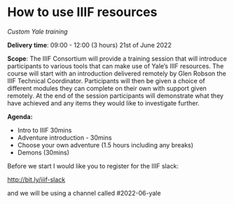 # How to use IIIF resources
_Custom Yale training_

**Delivery time**: 09:00 - 12:00 (3 hours) 21st of June 2022

**Scope**: The IIIF Consortium will provide a training session that will introduce participants to various tools that can make use of Yale’s IIIF resources. The course will start with an introduction delivered remotely by Glen Robson the IIIF Technical Coordinator. Participants will then be given a choice of different modules they can complete on their own with support given remotely. At the end of the session participants will demonstrate what they have achieved and any items they would like to investigate further. 

**Agenda:**
 * Intro to IIIF 30mins 
 * Adventure introduction - 30mins
 * Choose your own adventure (1.5 hours including any breaks)
 * Demons (30mins) 

Before we start I would like you to register for the IIIF slack:

http://bit.ly/iiif-slack

and we will be using a channel called #2022-06-yale
